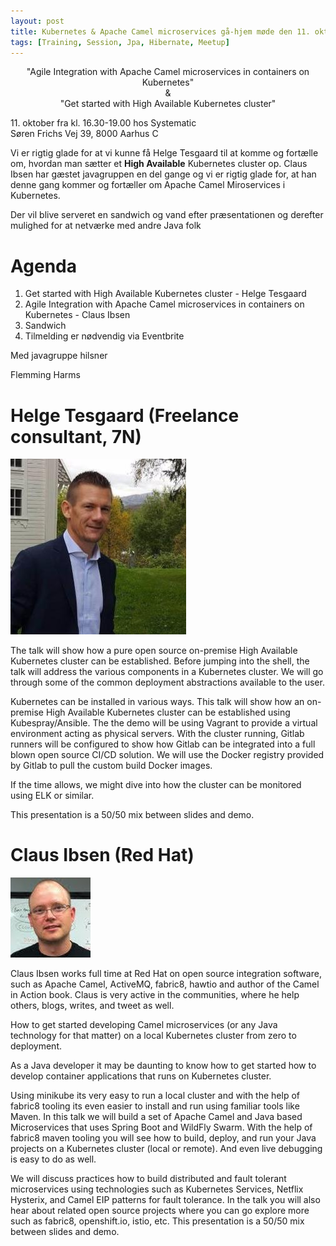 ```yaml
---
layout: post
title: Kubernetes & Apache Camel microservices gå-hjem møde den 11. okt hos Systematic i Aarhus
tags: [Training, Session, Jpa, Hibernate, Meetup]
---
```

<p align="center">
"Agile Integration with Apache Camel microservices in containers on Kubernetes"<br>
&<br>
"Get started with High Available Kubernetes cluster"
</p>

11\. oktober fra kl. 16.30-19.00 hos Systematic  
Søren Frichs Vej 39, 8000 Aarhus C

Vi er rigtig glade for at vi kunne få Helge Tesgaard til at komme og fortælle om, hvordan man sætter et **High Available**   Kubernetes cluster op. Claus Ibsen har gæstet javagruppen en del gange og vi er rigtig glade for, at han denne gang kommer og fortæller om Apache Camel Miroservices i Kubernetes.


Der vil blive serveret en sandwich og vand efter præsentationen og derefter mulighed for at netværke med andre Java folk
<!-- more -->
# Agenda

1. Get started with High Available Kubernetes cluster - Helge Tesgaard
2. Agile Integration with Apache Camel microservices in containers on Kubernetes - Claus Ibsen
3. Sandwich
4. Tilmelding er nødvendig via Eventbrite

Med javagruppe hilsner

Flemming Harms


# Helge Tesgaard (Freelance consultant, 7N)

![](/assets/img/speakers/helgetesgaard.jpg)

The talk will show how a pure open source on-premise High Available Kubernetes cluster can be established. 
Before jumping into the shell, the talk will address the various components in a Kubernetes cluster. We will go through some of the common deployment abstractions available to the user. 

Kubernetes can be installed in various ways. This talk will show how an on-premise High Available Kubernetes cluster can be established using Kubespray/Ansible. The the demo will be using Vagrant to provide a virtual environment acting as physical servers. 
With the cluster running, Gitlab runners will be configured to show how Gitlab can be integrated into a full blown open source CI/CD solution. We will use the Docker registry provided by Gitlab to pull the custom build Docker images.  
 
If the time allows, we might dive into how the cluster can be monitored using ELK or similar. 
 
This presentation is a 50/50 mix between slides and demo.
 
# Claus Ibsen (Red Hat)
![](/assets/img/speakers/clausIbsen.jpg)

Claus Ibsen works full time at Red Hat on open source integration software, such as Apache Camel, ActiveMQ, fabric8, hawtio and author of the Camel in Action book. Claus is very active in the communities, where he help others, blogs, writes, and tweet as well.

How to get started developing Camel microservices (or any Java technology for that matter) on a local Kubernetes cluster from zero to deployment.

As a Java developer it may be daunting to know how to get started how to develop container applications that runs on Kubernetes cluster. 

Using minikube its very easy to run a local cluster and with the help of fabric8 tooling its even easier to install and run using familiar tools like Maven. In this talk we will build a set of Apache Camel and Java based Microservices that uses Spring Boot and WildFly Swarm. With the help of fabric8 maven tooling you will see how to build, deploy, and run your Java projects on a Kubernetes cluster (local or remote). And even live debugging is easy to do as well. 

We will discuss practices how to build distributed and fault tolerant microservices using technologies such as Kubernetes Services, Netflix Hysterix, and Camel EIP patterns for fault tolerance. In the talk you will also hear about related open source projects where you can go explore more such as fabric8, openshift.io, istio, etc. This presentation is a 50/50 mix between slides and demo.